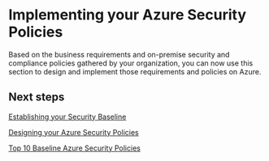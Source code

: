 
# Implementing your Azure Security Policies

Based on the business requirements and on-premise security and compliance policies gathered by your organization, you can now use this section to design and implement those requirements and policies on Azure. 


 



 


## Next steps 


[Establishing your Security Baseline](Establishing-your-Security-Baseline.md) 


[Designing your Azure Security Policies](Designing-your-Azure-Security-Policies.md)


[Top 10 Baseline Azure Security Policies](Top-10-Baseline-Azure-Security-Policies.md) 


 

